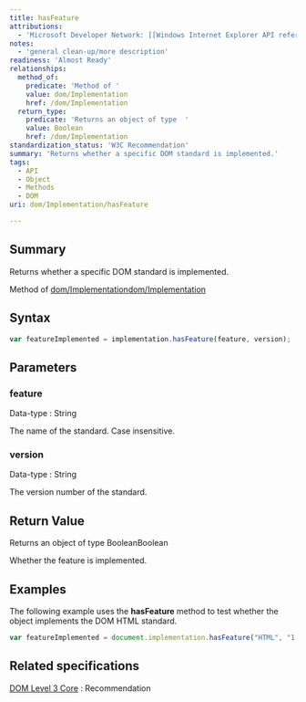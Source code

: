 ```yaml
---
title: hasFeature
attributions:
  - 'Microsoft Developer Network: [[Windows Internet Explorer API reference](http://msdn.microsoft.com/en-us/library/ie/hh828809%28v=vs.85%29.aspx) Article]'
notes:
  - 'general clean-up/more description'
readiness: 'Almost Ready'
relationships:
  method_of:
    predicate: 'Method of '
    value: dom/Implementation
    href: /dom/Implementation
  return_type:
    predicate: 'Returns an object of type  '
    value: Boolean
    href: /dom/Implementation
standardization_status: 'W3C Recommendation'
summary: 'Returns whether a specific DOM standard is implemented.'
tags:
  - API
  - Object
  - Methods
  - DOM
uri: dom/Implementation/hasFeature

---
```

## Summary

Returns whether a specific DOM standard is implemented.

Method of [dom/Implementation](/dom/Implementation)[dom/Implementation](/dom/Implementation)

## Syntax

``` js
var featureImplemented = implementation.hasFeature(feature, version);
```

## Parameters

### feature

 Data-type
:   String

 The name of the standard. Case insensitive.

### version

 Data-type
:   String

 The version number of the standard.

## Return Value

Returns an object of type BooleanBoolean

Whether the feature is implemented.

## Examples

The following example uses the **hasFeature** method to test whether the object implements the DOM HTML standard.

``` js
var featureImplemented = document.implementation.hasFeature("HTML", "1.0");
```

## Related specifications

[DOM Level 3 Core](http://www.w3.org/TR/DOM-Level-3-Core/)
:   Recommendation
